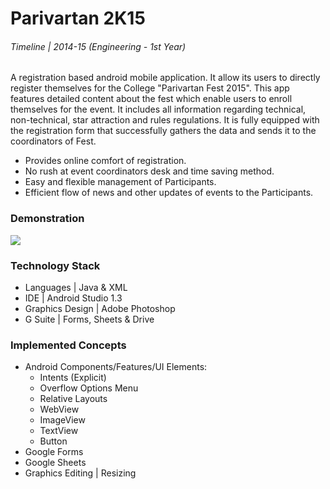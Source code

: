 # Parivartan 2K15

###### Timeline | 2014-15 (Engineering - 1st Year)

A registration based android mobile application. It allow its users to directly register themselves for the College "Parivartan Fest 2015". This app features detailed content about the fest which enable users to enroll themselves for the event. It includes all information regarding technical, non-technical, star attraction and rules regulations. It is fully equipped with the registration form that successfully gathers the data and sends it to the coordinators of Fest.

* Provides online comfort of registration.
* No rush at event coordinators desk and time saving method.
* Easy and flexible management of Participants.
* Efficient flow of news and other updates of events to the Participants.

### Demonstration


![](/Android%20App%20|%20Parivartan%202K15/Parivartan2K15.gif)


### Technology Stack
* Languages | Java & XML
* IDE | Android Studio 1.3
* Graphics Design | Adobe Photoshop
* G Suite | Forms, Sheets & Drive

### Implemented Concepts
- Android Components/Features/UI Elements:
  - Intents (Explicit)
  - Overflow Options Menu
  - Relative Layouts
  - WebView
  - ImageView
  - TextView
  - Button
 - Google Forms
 - Google Sheets
 - Graphics Editing | Resizing
